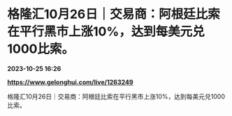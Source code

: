 # 格隆汇10月26日｜交易商：阿根廷比索在平行黑市上涨10%，达到每美元兑1000比索。

**2023-10-25 16:26**

**https://www.gelonghui.com/live/1263249**

格隆汇10月26日｜交易商：阿根廷比索在平行黑市上涨10%，达到每美元兑1000比索。
